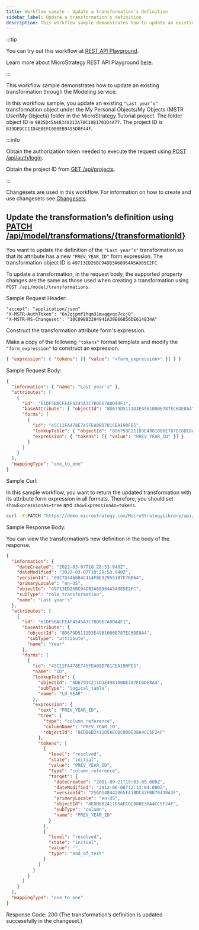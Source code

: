 ```yaml
---
title: Workflow sample - Update a transformation's definition
sidebar_label: Update a transformation's definition
description: This workflow sample demonstrates how to update an existing transformation through the Modeling service.
---
```


:::tip

You can try out this workflow at [REST API Playground](https://www.postman.com/microstrategysdk/workspace/microstrategy-rest-api/folder/16131298-ad947705-6f6c-433c-ae10-cfe90ba9a364?ctx=documentation).

Learn more about MicroStrategy REST API Playground [here](/docs/getting-started/playground.md).

:::

This workflow sample demonstrates how to update an existing transformation through the Modeling service.

In this workflow sample, you update an existing `"Last year’s"` transformation object under the My Personal Objects/My Objects (MSTR User/My Objects) folder in the MicroStrategy Tutorial project. The folder object ID is `9B25D45A4834A213A70C10B1703D4A77`. The project ID is `B19DEDCC11D4E0EFC000EB9495D0F44F`.

:::info

Obtain the authorization token needed to execute the request using [POST /api/auth/login](https://demo.microstrategy.com/MicroStrategyLibrary/api-docs/index.html#/Authentication/postLogin).

Obtain the project ID from [GET /api/projects](https://demo.microstrategy.com/MicroStrategyLibrary/api-docs/index.html#/Projects/getProjects_1).

:::

Changesets are used in this workflow. For information on how to create and use changesets see [Changesets](/docs/common-workflows/changesets.md).

## Update the transformation’s definition using [PATCH /api/model/transformations/{transformationId}](https://demo.microstrategy.com/MicroStrategyLibrary/api-docs/index.html#/Transformations/ms-updateTransformation)

You want to update the definition of the `"Last year’s"` transformation so that its attribute has a new `"PREV_YEAR_ID"` form expression. The transformation object ID is `49713ED26BC94DB3A68964A5A085E2FC`.

To update a transformation, in the request body, the supported property changes are the same as those used when creating a transformation using `POST /api/model/transformations`.

Sample Request Header:

```http
"accept": "application/json"
"X-MSTR-AuthToken": "6n2qjpmf1hqm31mvqqvqo7ccj8"
"X-MSTR-MS-Changeset": "10C098B3394941A39E66856DE614834A"
```

Construct the transformation attribute form's expression.

Make a copy of the following `"tokens"` format template and modify the `"form_expression"` to construct an expression.

```json
{ "expression": { "tokens": [{ "value": "<form_expression>" }] } }
```

Sample Request Body:

```json
{
  "information": { "name": "Last year's" },
  "attributes": [
    {
      "id": "61DF5BACFEAF4245A3C7BD667A0D44F1",
      "baseAttribute": { "objectId": "8D679D5111D3E4981000E787EC6DE8A4" },
      "forms": [
        {
          "id": "45C11FA478E745FEA08D781CEA190FE5",
          "lookupTable": { "objectId": "8D6793C211D3E4981000E787EC6DE8A4" },
          "expression": { "tokens": [{ "value": "PREV_YEAR_ID" }] }
        }
      ]
    }
  ],
  "mappingType": "one_to_one"
}
```

Sample Curl:

In this sample workflow, you want to return the updated transformation with its attribute form expression in all formats. Therefore, you should set `showExpressionAs=tree` and `showExpressionAs=tokens`.

```bash
curl -X PATCH "https://demo.microstrategy.com/MicroStrategyLibrary/api/model/transformations/49713ED26BC94DB3A68964A5A085E2FC?showExpressionAs=tree&showExpressionAs=tokens" -H "X-MSTR-MS-Changeset: 10C098B3394941A39E66856DE614834A" -H "X-MSTR-AuthToken: 6n2qjpmf1hqm31mvqqvqo7ccj8" -H "Content-Type: application/json" -H "accept: application/json" -d "{\"information\": {\"name\": \"Last year's\"},\"attributes\": [{\"id\": \"61DF5BACFEAF4245A3C7BD667A0D44F1\",\"baseAttribute\": {\"objectId\": \"8D679D5111D3E4981000E787EC6DE8A4\"},\"forms\": [{\"id\": \"45C11FA478E745FEA08D781CEA190FE5\",\"lookupTable\": {\"objectId\": \"8D6793C211D3E4981000E787EC6DE8A4\"},\"expression\": {\"tokens\": [{\"value\": \"PREV_YEAR_ID\"}]}}]}],\"mappingType\": \"one_to_one\"}"
```

Sample Response Body:

You can view the transformation’s new definition in the body of the response.

```json
{
  "information": {
    "dateCreated": "2022-03-07T10:28:53.040Z",
    "dateModified": "2022-03-07T10:28:53.040Z",
    "versionId": "09C7D4466B4C414FBE929551B7F76B64",
    "primaryLocale": "en-US",
    "objectId": "49713ED26BC94DB3A68964A5A085E2FC",
    "subType": "role_transformation",
    "name": "Last year's"
  },
  "attributes": [
    {
      "id": "61DF5BACFEAF4245A3C7BD667A0D44F1",
      "baseAttribute": {
        "objectId": "8D679D5111D3E4981000E787EC6DE8A4",
        "subType": "attribute",
        "name": "Year"
      },
      "forms": [
        {
          "id": "45C11FA478E745FEA08D781CEA190FE5",
          "name": "ID",
          "lookupTable": {
            "objectId": "8D6793C211D3E4981000E787EC6DE8A4",
            "subType": "logical_table",
            "name": "LU_YEAR"
          },
          "expression": {
            "text": "PREV_YEAR_ID",
            "tree": {
              "type": "column_reference",
              "columnName": "PREV_YEAR_ID",
              "objectId": "8EDB6B2411D5AEC0C000E38A4CC5F24F"
            },
            "tokens": [
              {
                "level": "resolved",
                "state": "initial",
                "value": "PREV_YEAR_ID",
                "type": "column_reference",
                "target": {
                  "dateCreated": "2001-09-21T19:03:05.000Z",
                  "dateModified": "2012-06-06T12:13:04.000Z",
                  "versionId": "256D148442065F43BDC42FBB79438A3F",
                  "primaryLocale": "en-US",
                  "objectId": "8EDB6B2411D5AEC0C000E38A4CC5F24F",
                  "subType": "column",
                  "name": "PREV_YEAR_ID"
                }
              },
              {
                "level": "resolved",
                "state": "initial",
                "value": "",
                "type": "end_of_text"
              }
            ]
          }
        }
      ]
    }
  ],
  "mappingType": "one_to_one"
}
```

Response Code: 200 (The transformation’s definition is updated successfully in the changeset.)
